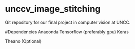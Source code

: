 # unccv_image_stitching
Git repository for our final project in computer vision at UNCC.


#Dependencies
Anaconda
Tensorflow (preferably gpu)
Keras

Theano (Optional)
